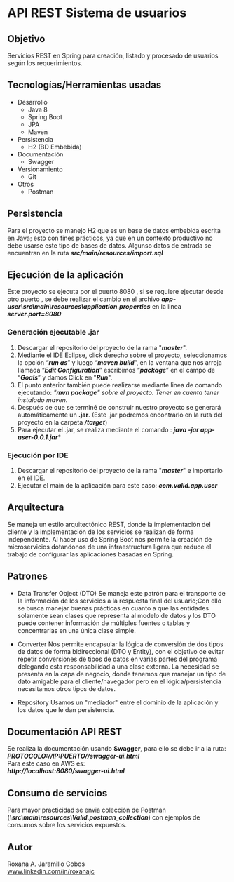 # API REST Sistema de usuarios

## Objetivo

Servicios REST en Spring para creación, listado y procesado de usuarios según los requerimientos.

## Tecnologías/Herramientas usadas

 - Desarrollo
	 - Java 8
	-  Spring Boot
	-  JPA
	-  Maven
- Persistencia
	-  H2 (BD Embebida)
- Documentación
	-  Swagger
- Versionamiento
	- Git
 - Otros
	- Postman


## Persistencia

Para el proyecto se manejo H2 que es un base de datos embebida escrita en Java; esto con fines prácticos, ya que en un contexto productivo no debe usarse este tipo de bases de datos.
Algunso datos de entrada se encuentran en la ruta ***src/main/resources/import.sql***

## Ejecución de la aplicación

Este proyecto se ejecuta por el puerto 8080 , si se requiere ejecutar desde otro puerto , se debe realizar el cambio en el archivo ***app-user\src\main\resources\application.properties*** en la linea ***server.port=8080***

### Generación ejecutable .jar

1.  Descargar el repositorio del proyecto de la rama "***master***".
2.  Mediante el IDE Eclipse, click derecho sobre el proyecto, seleccionamos la opción “***run as***” y luego “***maven build***”, en la ventana que nos arroja llamada “***Edit Configuration***” escribimos “***package***” en el campo de “***Goals***” y damos Click en "***Run***".
3. El punto anterior también puede realizarse mediante linea de comando ejecutando: *"**mvn package**" sobre el proyecto. Tener en cuenta tener instalado maven.*
4.  Después de que se terminé de construir nuestro proyecto se generará automáticamente un **.jar**. (Este .jar podremos encontrarlo en la ruta del proyecto en la carpeta ***/target***)
5. Para ejecutar el .jar, se realiza mediante el comando : 
	***java -jar app-user-0.0.1.jar****
	
### Ejecución por IDE

1. Descargar el repositorio del proyecto de la rama "***master***"  e importarlo en el IDE.
2. Ejecutar el main de la aplicación para este caso: 		    	    ***com.valid.app.user***

## Arquitectura

Se maneja un estilo arquitectónico REST, donde la implementación del cliente y la implementación de los servicios se realizan de forma independiente. Al hacer uso de Spring Boot nos permite la creación de microservicios dotandonos de una infraestructura ligera que reduce el trabajo de configurar las aplicaciones basadas en Spring. 


## Patrones

  - Data Transfer Object (DTO)
Se maneja este patrón para el transporte de la información de los servicios a la respuesta final del usuario;Con ello se busca manejar buenas prácticas en cuanto a que las entidades solamente sean clases que representa al modelo de datos y los DTO puede contener información de múltiples fuentes o tablas y concentrarlas en una única clase simple.

  - Converter
Nos permite encapsular la lógica de conversión de dos tipos de datos de forma bidireccional (DTO y Entity), con el objetivo de evitar repetir conversiones de tipos de datos en   varias partes del programa delegando esta responsabilidad a una clase externa. La necesidad se presenta en la capa de negocio, donde tenemos que manejar un tipo de dato amigable para el cliente/navegador pero en el lógica/persistencia necesitamos otros tipos de datos.

  - Repository
Usamos un "mediador" entre el dominio de la aplicación y los datos que le dan persistencia.


## Documentación API REST

Se realiza la documentación usando **Swagger**, para ello se debe ir a la ruta:<br>
***PROTOCOLO://IP:PUERTO//swagger-ui.html***<br>
Para este caso en AWS es:<br>
***http://localhost:8080/swagger-ui.html***

## Consumo de servicios

Para mayor practicidad se envia colección de Postman (***\src\main\resources\Valid.postman_collection***) con ejemplos de consumos sobre los servicios expuestos.

## Autor
Roxana A. Jaramillo Cobos<br>
[www.linkedin.com/in/roxanajc ](www.linkedin.com/in/roxanajc)
